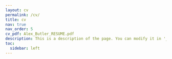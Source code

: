 ```yaml
---
layout: cv
permalink: /cv/
title: cv
nav: true
nav_order: 5
cv_pdf: Alex_Butler_RESUME.pdf
description: This is a description of the page. You can modify it in '_pages/cv.md'. You can also change or remove the top pdf download button.
toc:
  sidebar: left
---
```

